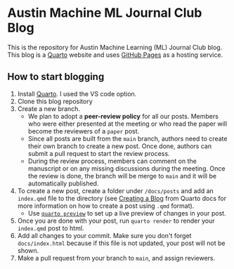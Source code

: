 # Austin Machine ML Journal Club Blog

This is the repository for Austin Machine Learning (ML) Journal Club blog. This blog is a [Quarto](https://quarto.org/) website and uses [GitHub Pages](https://pages.github.com/) as a hosting service.

## How to start blogging

1. Install [Quarto](https://quarto.org/). I used the VS code option.
2. Clone this blog repository
3. Create a new branch.
   - We plan to adopt a **peer-review policy** for all our posts. Members who were either presented at the meeting or who read the paper will become the reviewers of a `paper` post.
   - Since all posts are built from the `main` branch, authors need to create their own branch to create a new post. Once done, authors can submit a pull request to start the review process.
   - During the review process, members can comment on the manuscript or on any missing discussions during the meeting. Once the review is done, the branch will be merge to `main` and it will be automatically published.
4. To create a new post, create a folder under `/docs/posts` and add an `index.qmd` file to the directory (see [Creating a Blog](https://quarto.org/docs/websites/website-blog.html) from Quarto docs for more information on how to create a post using `.qmd` format).
   - Use [`quarto preview`](https://quarto.org/docs/computations/python.html#workflow) to set up a live preview of changes in your post.
5. Once you are done with your post, run `quarto render` to render your `index.qmd` post to html.
6. Add all changes to your commit. Make sure you don't forget `docs/index.html` because if this file is not updated, your post will not be shown.
7. Make a pull request from your branch to `main`, and assign reviewers.
